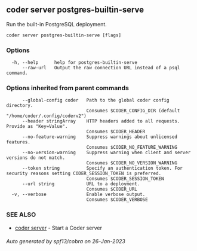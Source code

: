 ## coder server postgres-builtin-serve

Run the built-in PostgreSQL deployment.

```
coder server postgres-builtin-serve [flags]
```

### Options

```
  -h, --help      help for postgres-builtin-serve
      --raw-url   Output the raw connection URL instead of a psql command.
```

### Options inherited from parent commands

```
      --global-config coder   Path to the global coder config directory.
                              Consumes $CODER_CONFIG_DIR (default "/home/coder/.config/coderv2")
      --header stringArray    HTTP headers added to all requests. Provide as "Key=Value".
                              Consumes $CODER_HEADER
      --no-feature-warning    Suppress warnings about unlicensed features.
                              Consumes $CODER_NO_FEATURE_WARNING
      --no-version-warning    Suppress warning when client and server versions do not match.
                              Consumes $CODER_NO_VERSION_WARNING
      --token string          Specify an authentication token. For security reasons setting CODER_SESSION_TOKEN is preferred.
                              Consumes $CODER_SESSION_TOKEN
      --url string            URL to a deployment.
                              Consumes $CODER_URL
  -v, --verbose               Enable verbose output.
                              Consumes $CODER_VERBOSE
```

### SEE ALSO

* [coder server](coder_server.md)	 - Start a Coder server

###### Auto generated by spf13/cobra on 26-Jan-2023

